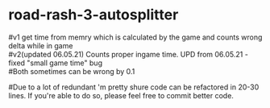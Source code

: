 # road-rash-3-autosplitter
#v1 get time from memry which is calculated by the game and counts wrong delta while in game   
#v2(updated 06.05.21) Counts proper ingame time. UPD from 06.05.21 - fixed "small game time" bug   
#Both sometimes can be wrong by 0.1   
 
#Due to a lot of redundant 'm pretty shure code can be refactored in 20-30 lines. If you're able to do so, please feel free to commit better code.    

